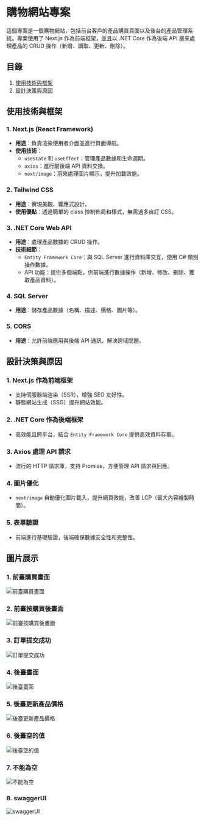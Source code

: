 # 購物網站專案

這個專案是一個購物網站，包括前台客戶的產品購買頁面以及後台的產品管理系統。專案使用了 Next.js 作為前端框架，並且以 .NET Core 作為後端 API 層來處理產品的 CRUD 操作（新增、讀取、更新、刪除）。

## 目錄
1. [使用技術與框架](#使用技術與框架)
2. [設計決策與原因](#設計決策與原因)

## 使用技術與框架

### 1. Next.js (React Framework)
- **用途**：負責渲染使用者介面並進行頁面導航。
- **使用技術**：
  - `useState` 和 `useEffect`：管理產品數據和生命週期。
  - `axios`：進行前後端 API 資料交換。
  - `next/image`：用來處理圖片顯示，提升加載效能。

### 2. Tailwind CSS
- **用途**：實現美觀、響應式設計。
- **使用優點**：透過簡單的 class 控制佈局和樣式，無需過多自訂 CSS。

### 3. .NET Core Web API
- **用途**：處理產品數據的 CRUD 操作。
- **技術細節**：
  - `Entity Framework Core`：與 SQL Server 進行資料庫交互，使用 C# 類別操作數據。
  - API 功能：提供多個端點，供前端進行數據操作（新增、修改、刪除、獲取產品資料）。

### 4. SQL Server
- **用途**：儲存產品數據（名稱、描述、價格、圖片等）。

### 5. CORS
- **用途**：允許前端應用與後端 API 通訊，解決跨域問題。

## 設計決策與原因

### 1. Next.js 作為前端框架
- 支持伺服器端渲染（SSR），增強 SEO 友好性。
- 靜態網站生成（SSG）提升網站效能。

### 2. .NET Core 作為後端框架
- 高效能且跨平台，結合 `Entity Framework Core` 提供高效資料存取。

### 3. Axios 處理 API 請求
- 流行的 HTTP 請求庫，支持 Promise，方便管理 API 請求與回應。

### 4. 圖片優化
- `next/image` 自動優化圖片載入，提升網頁效能，改善 LCP（最大內容繪製時間）。

### 5. 表單驗證
- 前端進行基礎驗證，後端確保數據安全性和完整性。

## 圖片展示

### 1. 前臺購買畫面
![前臺購買畫面](https://github.com/lanlan0214/Next.js-.Net-Core/blob/main/buy/app/assets/%E5%89%8D%E8%87%BA%E8%B3%BC%E8%B2%B7%E7%95%AB%E9%9D%A2.png)

### 2. 前臺按購買後畫面
![前臺按購買後畫面](https://github.com/lanlan0214/Next.js-.Net-Core/blob/main/buy/app/assets/%E5%89%8D%E8%87%BA%E6%8C%89%E8%B3%BC%E8%B2%B7%E5%BE%8C%E7%95%AB%E9%9D%A2.png)

### 3. 訂單提交成功
![訂單提交成功](https://github.com/lanlan0214/Next.js-.Net-Core/blob/main/buy/app/assets/%E8%A8%82%E5%96%AE%E6%8F%90%E4%BA%A4%E6%88%90%E5%8A%9F.png)

### 4. 後臺畫面
![後臺畫面](https://github.com/lanlan0214/Next.js-.Net-Core/blob/main/buy/app/assets/%E5%BE%8C%E8%87%BA%E7%95%AB%E9%9D%A2.png)

### 5. 後臺更新產品價格
![後臺更新產品價格](https://github.com/lanlan0214/Next.js-.Net-Core/blob/main/buy/app/assets/%E5%BE%8C%E8%87%BA%E6%9B%B4%E6%96%B0%E7%94%A2%E5%93%81%E5%83%B9%E6%A0%BC.png)

### 6. 後臺空的值
![後臺空的值](https://github.com/lanlan0214/Next.js-.Net-Core/blob/main/buy/app/assets/%E5%BE%8C%E8%87%BA%E7%A9%BA%E7%9A%84%E5%80%BC.png)

### 7. 不能為空
![不能為空](https://github.com/lanlan0214/Next.js-.Net-Core/blob/main/buy/app/assets/%E4%B8%8D%E8%83%BD%E7%82%BA%E7%A9%BA.png)

### 8. swaggerUI
![swaggerUI](https://github.com/lanlan0214/Next.js-.Net-Core/blob/main/buy/app/assets/swaggerUI.png)

